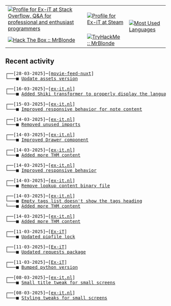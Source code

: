 <table>
    <tr>
        <td>
            <a href="https://stackoverflow.com/users/3351720/ex-it">
                <img alt="Profile for Ex-iT at Stack Overflow, Q&amp;A for professional and enthusiast programmers" src="https://stackoverflow.com/users/flair/3351720.png?theme=dark" />
            </a>
        </td>
        <td>
            <a href="https://steamcommunity.com/id/Ex-iT">
                <img alt="Profile for Ex-iT at Steam" src="https://steamcommunity-a.akamaihd.net/public/shared/images/header/globalheader_logo.png" />
            </a>
        </td>
        <td rowspan="2">
            <a href="https://github.com/Ex-iT/">
                <img alt="Most Used Languages" src="https://github-readme-stats.vercel.app/api/top-langs/?username=ex-it&layout=compact&theme=algolia" />
            </a>
        </td>
    </tr>
    <tr>
        <td>
            <a href="https://app.hackthebox.eu/profile/169430">
                <img alt="Hack The Box :: MrBlonde" src="https://www.hackthebox.eu/badge/image/169430" />
            </a>
        </td>
        <td>
            <a href="https://tryhackme.com/p/MrBlonde/">
                <img alt="TryHackMe :: MrBlonde" src="https://tryhackme-badges.s3.amazonaws.com/MrBlonde.png" />
            </a>
        </td>
    </tr>
</table>

<h2>Recent activity</h2>

<pre>
┌──[28-03-2025]─[<a href="https://github.com/Ex-iT/movie-feed-nuxt">movie-feed-nuxt</a>]
└───■ <a href="https://github.com/Ex-iT/movie-feed-nuxt/commit/1af64f8e1bce3844d281c7cd33912bb1fa31d8c1">Update assets version</a><br />
┌──[16-03-2025]─[<a href="https://github.com/Ex-iT/ex-it.nl">ex-it.nl</a>]
└───■ <a href="https://github.com/Ex-iT/ex-it.nl/commit/689d30634d49cde24e8338ec9b873d1c7c0865e2">Added Shiki transformer to properly display the language on code blocks</a><br />
┌──[15-03-2025]─[<a href="https://github.com/Ex-iT/ex-it.nl">ex-it.nl</a>]
└───■ <a href="https://github.com/Ex-iT/ex-it.nl/commit/94348b81cfb11b374d5d8c032bb6f4829e9eb0ac">Improved responsive behavior for note content</a><br />
┌──[14-03-2025]─[<a href="https://github.com/Ex-iT/ex-it.nl">ex-it.nl</a>]
└───■ <a href="https://github.com/Ex-iT/ex-it.nl/commit/8dbda1ef7e731ae591b2c9b0edd16ba39cdcd2cd">Removed unused imports</a><br />
┌──[14-03-2025]─[<a href="https://github.com/Ex-iT/ex-it.nl">ex-it.nl</a>]
└───■ <a href="https://github.com/Ex-iT/ex-it.nl/commit/7293f5da9680b820b92b893b38ea68c882cea6ce">Improved Drawer component</a><br />
┌──[14-03-2025]─[<a href="https://github.com/Ex-iT/ex-it.nl">ex-it.nl</a>]
└───■ <a href="https://github.com/Ex-iT/ex-it.nl/commit/559029d9798d2be0a5cf08f1fee395eb79a058c8">Added more THM content</a><br />
┌──[14-03-2025]─[<a href="https://github.com/Ex-iT/ex-it.nl">ex-it.nl</a>]
└───■ <a href="https://github.com/Ex-iT/ex-it.nl/commit/2d4f3b798176f06061e6082e82d02c3a52198aa0">Improved responsive behavior</a><br />
┌──[14-03-2025]─[<a href="https://github.com/Ex-iT/ex-it.nl">ex-it.nl</a>]
└───■ <a href="https://github.com/Ex-iT/ex-it.nl/commit/de55a1567d00872182e97c8f40a1bf537ef578a5">Remove lookup content binary file</a><br />
┌──[14-03-2025]─[<a href="https://github.com/Ex-iT/ex-it.nl">ex-it.nl</a>]
└───■ <a href="https://github.com/Ex-iT/ex-it.nl/commit/4036972922c38259bc96dd25f067a8ca489e28bc">Empty tags list doesn't show the tags heading</a>
└───■ <a href="https://github.com/Ex-iT/ex-it.nl/commit/204ee066c4ca2d1a60fb47d838753943049a1ffe">Added more THM content</a><br />
┌──[14-03-2025]─[<a href="https://github.com/Ex-iT/ex-it.nl">ex-it.nl</a>]
└───■ <a href="https://github.com/Ex-iT/ex-it.nl/commit/c0f060e1e7ea8a7938f37efa2756f6fee4f8dc7a">Added more THM content</a><br />
┌──[11-03-2025]─[<a href="https://github.com/Ex-iT/Ex-iT">Ex-iT</a>]
└───■ <a href="https://github.com/Ex-iT/Ex-iT/commit/9d7d5cef77f00444e3b86e8a2498c35a2da15d44">Updated pipfile lock</a><br />
┌──[11-03-2025]─[<a href="https://github.com/Ex-iT/Ex-iT">Ex-iT</a>]
└───■ <a href="https://github.com/Ex-iT/Ex-iT/commit/c7014e09ee579882242d0f5f488300ec0079d84b">Updated requests package</a><br />
┌──[11-03-2025]─[<a href="https://github.com/Ex-iT/Ex-iT">Ex-iT</a>]
└───■ <a href="https://github.com/Ex-iT/Ex-iT/commit/3118f0fffad3a78c745eb1b9c20ed1a6e450f6b1">Bumped python version</a><br />
┌──[08-03-2025]─[<a href="https://github.com/Ex-iT/ex-it.nl">ex-it.nl</a>]
└───■ <a href="https://github.com/Ex-iT/ex-it.nl/commit/7d7878d987122a967534a582b9bb20c7d4dc88f8">Small title tweak for small screens</a><br />
┌──[08-03-2025]─[<a href="https://github.com/Ex-iT/ex-it.nl">ex-it.nl</a>]
└───■ <a href="https://github.com/Ex-iT/ex-it.nl/commit/9221d1bf5e82c225d5e563958bb357bb1e1828f5">Styling tweaks for small screens</a><br />
</pre>